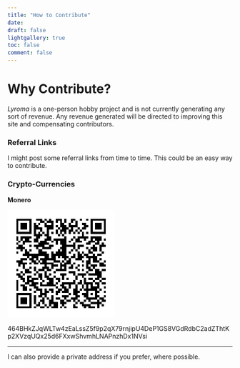 ```yaml
---
title: "How to Contribute"
date:
draft: false
lightgallery: true
toc: false
comment: false
---
```


# Why Contribute?

*Lyroma* is a one-person hobby project and is not currently generating any sort of revenue. Any revenue generated will be directed to improving this site and compensating contributors.

### Referral Links

I might post some referral links from time to time. This could be an easy way to contribute.

### Crypto-Currencies

**Monero**

![Monero QR Code](./m.png)

464BHkZJqWLTw4zEaLssZ5f9p2qX79rnjipU4DeP1GS8VGdRdbC2adZThtKp2XVzqUQx25d6FXxwShvmhLNAPnzhDx1NVsi

---

I can also provide a private address if you prefer, where possible.



